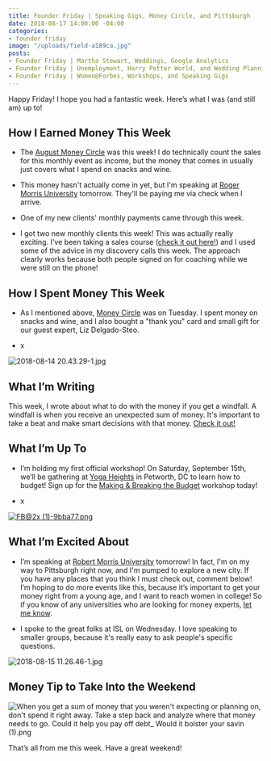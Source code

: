 ```yaml
---
title: Founder Friday | Speaking Gigs, Money Circle, and Pittsburgh
date: 2018-08-17 14:00:00 -04:00
categories:
- founder friday
image: "/uploads/field-a189ca.jpg"
posts:
- Founder Friday | Martha Stewart, Weddings, Google Analytics
- Founder Friday | Unemployment, Harry Potter World, and Wedding Planning
- Founder Friday | Women@Forbes, Workshops, and Speaking Gigs
---
```


Happy Friday! I hope you had a fantastic week. Here’s what I was (and still am) up to!

## **How I Earned Money This Week**

* The [August Money Circle](https://www.maggiegermano.com/events/homebuying-for-newbies/) was this week! I do technically count the sales for this monthly event as income, but the money that comes in usually just covers what I spend on snacks and wine.

* This money hasn't actually come in yet, but I'm speaking at [Roger Morris University](http://www.rmu.edu) tomorrow. They'll be paying me via check when I arrive.

* One of my new clients' monthly payments came through this week.

* I got two new monthly clients this week! This was actually really exciting. I've been taking a sales course ([check it out here!](https://www.smartgetspaid.com/signed/)) and I used some of the advice in my discovery calls this week. The approach clearly works because both people signed on for coaching while we were still on the phone! 

## **How I Spent Money This Week**

* As I mentioned above, [Money Circle](https://www.maggiegermano.com/moneycircle/) was on Tuesday. I spent money on snacks and wine, and I also bought a "thank you" card and small gift for our guest expert, Liz Delgado-Steo.

* x

![2018-08-14 20.43.29-1.jpg](/uploads/2018-08-14%2020.43.29-1.jpg)

## **What I’m Writing**

This week, I wrote about what to do with the money if you get a windfall. A windfall is when you receive an unexpected sum of money. It's important to take a beat and make smart decisions with that money. [Check it out!](https://www.maggiegermano.com/blog/what-to-do-if-you-get-a-windfall/)

## **What I’m Up To**

* I’m holding my first official workshop! On Saturday, September 15th, we’ll be gathering at [Yoga Heights](https://yogaheightsdc.com/) in Petworth, DC to learn how to budget! Sign up for the [Making & Breaking the Budget](https://www.eventbrite.com/e/making-breaking-the-budget-workshop-tickets-48317128833) workshop today!

* x

[![FB@2x (1)-9bba77.png](/uploads/FB@2x%20(1)-9bba77.png)](https://www.eventbrite.com/e/making-breaking-the-budget-workshop-tickets-48317128833)

## **What I’m Excited About**

* I’m speaking at [Robert Morris University](https://www.rmu.edu/) tomorrow! In fact, I'm on my way to Pittsburgh right now, and I'm pumped to explore a new city. If you have any places that you think I must check out, comment below! I’m hoping to do more events like this, because it’s important to get your money right from a young age, and I want to reach women in college! So if you know of any universities who are looking for money experts, [let me know](mailto:boss@maggiegermano.com).

* I spoke to the great folks at ISL on Wednesday. I love speaking to smaller groups, because it's really easy to ask people's specific questions. 

![2018-08-15 11.26.46-1.jpg](/uploads/2018-08-15%2011.26.46-1.jpg)

## **Money Tip to Take Into the Weekend**

![When you get a sum of money that you weren't expecting or planning on, don't spend it right away. Take a step back and analyze where that money needs to go. Could it help you pay off debt_ Would it bolster your savin (1).png](/uploads/When%20you%20get%20a%20sum%20of%20money%20that%20you%20weren't%20expecting%20or%20planning%20on,%20don't%20spend%20it%20right%20away.%20Take%20a%20step%20back%20and%20analyze%20where%20that%20money%20needs%20to%20go.%20Could%20it%20help%20you%20pay%20off%20debt_%20Would%20it%20bolster%20your%20savin%20(1).png)

That’s all from me this week. Have a great weekend!
